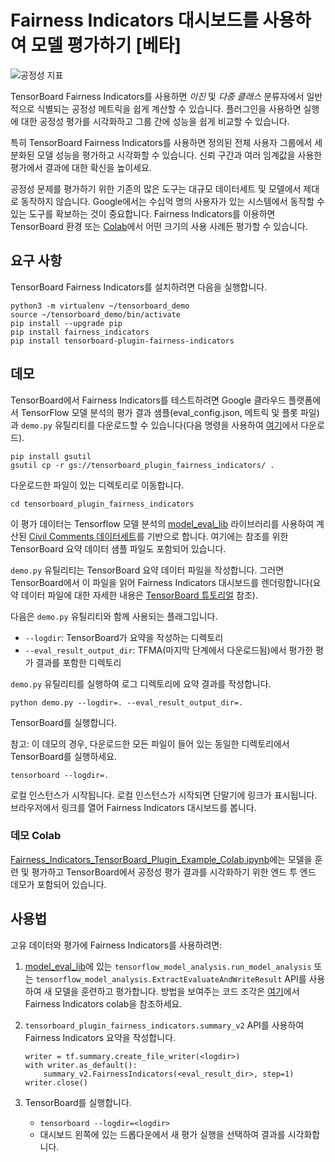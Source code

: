 # Fairness Indicators 대시보드를 사용하여 모델 평가하기 [베타]

![공정성 지표](./images/fairness-indicators.png)

TensorBoard Fairness Indicators를 사용하면 *이진* 및 *다중 클래스* 분류자에서 일반적으로 식별되는 공정성 메트릭을 쉽게 계산할 수 있습니다. 플러그인을 사용하면 실행에 대한 공정성 평가를 시각화하고 그룹 간에 성능을 쉽게 비교할 수 있습니다.

특히 TensorBoard Fairness Indicators를 사용하면 정의된 전체 사용자 그룹에서 세분화된 모델 성능을 평가하고 시각화할 수 있습니다. 신뢰 구간과 여러 임계값을 사용한 평가에서 결과에 대한 확신을 높이세요.

공정성 문제를 평가하기 위한 기존의 많은 도구는 대규모 데이터세트 및 모델에서 제대로 동작하지 않습니다. Google에서는 수십억 명의 사용자가 있는 시스템에서 동작할 수 있는 도구를 확보하는 것이 중요합니다. Fairness Indicators를 이용하면 TensorBoard 환경 또는 [Colab](https://github.com/tensorflow/fairness-indicators)에서 어떤 크기의 사용 사례든 평가할 수 있습니다.

## 요구 사항

TensorBoard Fairness Indicators를 설치하려면 다음을 실행합니다.

```
python3 -m virtualenv ~/tensorboard_demo
source ~/tensorboard_demo/bin/activate
pip install --upgrade pip
pip install fairness_indicators
pip install tensorboard-plugin-fairness-indicators
```

## 데모

TensorBoard에서 Fairness Indicators를 테스트하려면 Google 클라우드 플랫폼에서 TensorFlow 모델 분석의 평가 결과 샘플(eval_config.json, 메트릭 및 플롯 파일)과 `demo.py` 유틸리티를 다운로드할 수 있습니다(다음 명령을 사용하여 [여기](https://console.cloud.google.com/storage/browser/tensorboard_plugin_fairness_indicators/)에서 다운로드).

```
pip install gsutil
gsutil cp -r gs://tensorboard_plugin_fairness_indicators/ .
```

다운로드한 파일이 있는 디렉토리로 이동합니다.

```
cd tensorboard_plugin_fairness_indicators
```

이 평가 데이터는 Tensorflow 모델 분석의 [model_eval_lib](https://github.com/tensorflow/model-analysis/blob/master/tensorflow_model_analysis/api/model_eval_lib.py) 라이브러리를 사용하여 계산된 [Civil Comments 데이터세트](https://www.kaggle.com/c/jigsaw-unintended-bias-in-toxicity-classification)를 기반으로 합니다. 여기에는 참조를 위한 TensorBoard 요약 데이터 샘플 파일도 포함되어 있습니다.

`demo.py` 유틸리티는 TensorBoard 요약 데이터 파일을 작성합니다. 그러면 TensorBoard에서 이 파일을 읽어 Fairness Indicators 대시보드를 렌더링합니다(요약 데이터 파일에 대한 자세한 내용은 [TensorBoard 튜토리얼](https://github.com/tensorflow/tensorboard/blob/master/README.md) 참조).

다음은 `demo.py` 유틸리티와 함께 사용되는 플래그입니다.

- `--logdir`: TensorBoard가 요약을 작성하는 디렉토리
- `--eval_result_output_dir`: TFMA(마지막 단계에서 다운로드됨)에서 평가한 평가 결과를 포함한 디렉토리

`demo.py` 유틸리티를 실행하여 로그 디렉토리에 요약 결과를 작성합니다.

`python demo.py --logdir=. --eval_result_output_dir=.`

TensorBoard를 실행합니다.

참고: 이 데모의 경우, 다운로드한 모든 파일이 들어 있는 동일한 디렉토리에서 TensorBoard를 실행하세요.

`tensorboard --logdir=.`

로컬 인스턴스가 시작됩니다. 로컬 인스턴스가 시작되면 단말기에 링크가 표시됩니다. 브라우저에서 링크를 열어 Fairness Indicators 대시보드를 봅니다.

### 데모 Colab

[Fairness_Indicators_TensorBoard_Plugin_Example_Colab.ipynb](https://github.com/tensorflow/fairness-indicators/blob/master/fairness_indicators/documentation/examples/Fairness_Indicators_TensorBoard_Plugin_Example_Colab.ipynb)에는 모델을 훈련 및 평가하고 TensorBoard에서 공정성 평가 결과를 시각화하기 위한 엔드 투 엔드 데모가 포함되어 있습니다.

## 사용법

고유 데이터와 평가에 Fairness Indicators를 사용하려면:

1. [model_eval_lib](https://github.com/tensorflow/model-analysis/blob/master/tensorflow_model_analysis/api/model_eval_lib.py)에 있는 `tensorflow_model_analysis.run_model_analysis` 또는 `tensorflow_model_analysis.ExtractEvaluateAndWriteResult` API를 사용하여 새 모델을 훈련하고 평가합니다. 방법을 보여주는 코드 조각은 [여기](https://github.com/tensorflow/fairness-indicators)에서 Fairness Indicators colab을 참조하세요.

2. `tensorboard_plugin_fairness_indicators.summary_v2` API를 사용하여 Fairness Indicators 요약을 작성합니다.

    ```
    writer = tf.summary.create_file_writer(<logdir>)
    with writer.as_default():
        summary_v2.FairnessIndicators(<eval_result_dir>, step=1)
    writer.close()
    ```

3. TensorBoard를 실행합니다.

    - `tensorboard --logdir=<logdir>`
    - 대시보드 왼쪽에 있는 드롭다운에서 새 평가 실행을 선택하여 결과를 시각화합니다.
